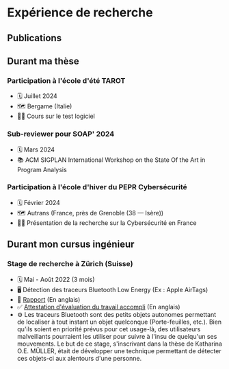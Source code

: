 # Expérience de recherche

## Publications

## Durant ma thèse

### Participation à l'école d'été TAROT

- 🗓️ Juillet 2024
- 🗺️ Bergame (Italie)
- 👨‍🏫 Cours sur le test logiciel

### Sub-reviewer pour SOAP' 2024

- 🗓️ Mars 2024
- 📚 ACM SIGPLAN International Workshop on the State Of the Art in Program Analysis

### Participation à l'école d'hiver du PEPR Cybersécurité

- 🗓️ Février 2024
- 🗺️ Autrans (France, près de Grenoble (38 — Isère))
- 👨‍🏫 Présentation de la recherche sur la Cybersécurité en France

## Durant mon cursus ingénieur

### Stage de recherche à Zürich (Suisse)

- 🗓️ Mai - Août 2022 (3 mois)
- 🖥️ Détection des traceurs Bluetooth Low Energy (Ex : Apple AirTags)
- 📖 [Rapport](/pdf/Report%20internship%20Zuerich.pdf) (En anglais)
- ✅ [Attestation d'évaluation du travail accompli](/pdf/Attestation-A-Doyen-Internship.pdf) (En anglais)
- ⚙️ Les traceurs Bluetooth sont des petits objets autonomes permettant de localiser à tout instant un objet quelconque (Porte-feuilles, etc.). Bien qu'ils soient en priorité prévus pour cet usage-là, des utilisateurs malveillants pourraient les utiliser pour suivre à l'insu de quelqu'un ses mouvements. Le but de ce stage, s'inscrivant dans la thèse de Katharina O.E. MÜLLER, était de développer une technique permettant de détecter ces objets-ci aux alentours d'une personne.